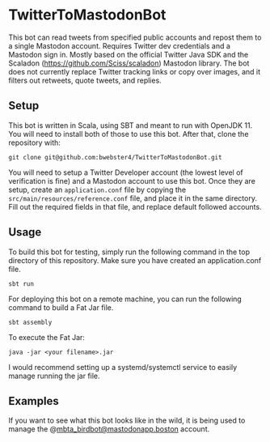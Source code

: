 # TwitterToMastodonBot
This bot can read tweets from specified public accounts and repost them to a single Mastodon account. Requires Twitter dev credentials and a Mastodon sign in. Mostly based on the official Twitter Java SDK and the Scaladon (https://github.com/Sciss/scaladon) Mastodon library. The bot does not currently replace Twitter tracking links or copy over images, and it filters out retweets, quote tweets, and replies.

## Setup
This bot is written in Scala, using SBT and meant to run with OpenJDK 11. You will need to install both of those to use this bot. After that, clone the repository with:
```
git clone git@github.com:bwebster4/TwitterToMastodonBot.git
```

You will need to setup a Twitter Developer account (the lowest level of verification is fine) and a Mastodon account to use this bot. Once they are setup, create an `application.conf` file by copying the `src/main/resources/reference.conf` file, and place it in the same directory. Fill out the required fields in that file, and replace default followed accounts.

## Usage
To build this bot for testing, simply run the following command in the top directory of this repository. Make sure you have created an application.conf file.
```
sbt run
```

For deploying this bot on a remote machine, you can run the following command to build a Fat Jar file.
```
sbt assembly
```
To execute the Fat Jar:
```
java -jar <your filename>.jar
```
I would recommend setting up a systemd/systemctl service to easily manage running the jar file.

## Examples
If you want to see what this bot looks like in the wild, it is being used to manage the @mbta_birdbot@mastodonapp.boston account.
